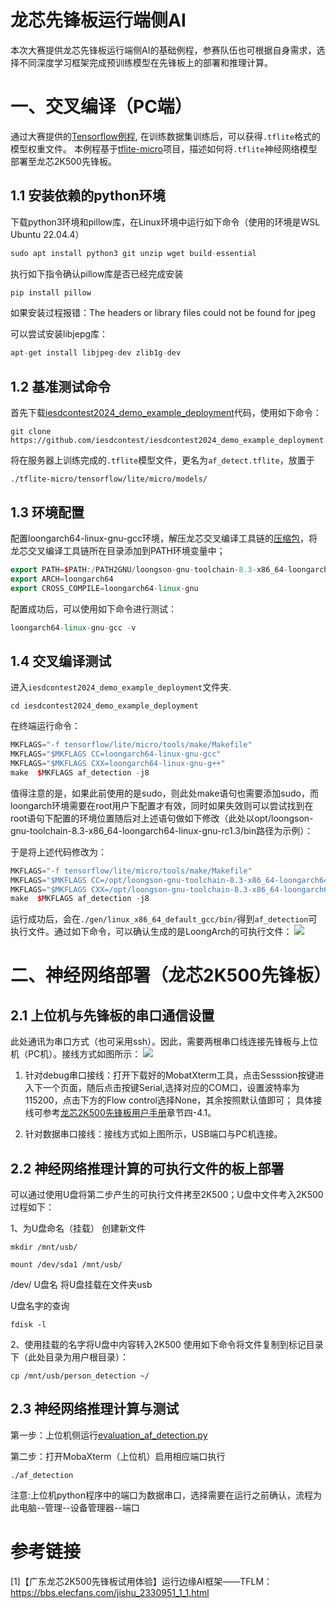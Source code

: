 # 龙芯先锋板运行端侧AI

本次大赛提供龙芯先锋板运行端侧AI的基础例程，参赛队伍也可根据自身需求，选择不同深度学习框架完成预训练模型在先锋板上的部署和推理计算。


# 一、交叉编译（PC端）

通过大赛提供的[Tensorflow例程](https://github.com/iesdcontest/iesdcontest2024_demo_example_tensorflow.git),
在训练数据集训练后，可以获得`.tflite`格式的模型权重文件。
本例程基于[tflite-micro](https://github.com/tensorflow/tflite-micro)项目，描述如何将`.tflite`神经网络模型部署至龙芯2K500先锋板。


## 1.1 安装依赖的python环境

下载python3环境和pillow库，在Linux环境中运行如下命令（使用的环境是WSL Ubuntu 22.04.4）

```cpp
sudo apt install python3 git unzip wget build-essential
```

执行如下指令确认pillow库是否已经完成安装

```cpp
pip install pillow
```

如果安装过程报错：The headers or library files could not be found for jpeg

可以尝试安装libjepg库：

```cpp
apt-get install libjpeg-dev zlib1g-dev
```

## 1.2  基准测试命令

首先下载[iesdcontest2024_demo_example_deployment](https://github.com/iesdcontest/iesdcontest2024_demo_example_deployment)代码，使用如下命令：

```commandline
git clone https://github.com/iesdcontest/iesdcontest2024_demo_example_deployment.git
```
将在服务器上训练完成的`.tflite`模型文件，更名为`af_detect.tflite`，放置于
```commandline
./tflite-micro/tensorflow/lite/micro/models/
```

## 1.3 环境配置

配置loongarch64-linux-gnu-gcc环境，解压龙芯交叉编译工具链的[压缩包](http://ftp.loongnix.cn/toolchain/gcc/release/loongarch/gcc8/loongson-gnu-toolchain-8.3-x86_64-loongarch64-linux-gnu-rc1.3-1.tar.xz)，将龙芯交叉编译工具链所在目录添加到PATH环境变量中；

```cpp
export PATH=$PATH:/PATH2GNU/loongson-gnu-toolchain-8.3-x86_64-loongarch64-linux-gnu-rc1.3-1/bin/
export ARCH=loongarch64
export CROSS_COMPILE=loongarch64-linux-gnu
```

配置成功后，可以使用如下命令进行测试：

```cpp
loongarch64-linux-gnu-gcc -v
```

## 1.4 交叉编译测试

进入`iesdcontest2024_demo_example_deployment`文件夹.
```commandline
cd iesdcontest2024_demo_example_deployment
```
在终端运行命令：
```cpp
MKFLAGS="-f tensorflow/lite/micro/tools/make/Makefile"
MKFLAGS="$MKFLAGS CC=loongarch64-linux-gnu-gcc"
MKFLAGS="$MKFLAGS CXX=loongarch64-linux-gnu-g++"
make  $MKFLAGS af_detection -j8
```

值得注意的是，如果此前使用的是sudo，则此处make语句也需要添加sudo，而loongarch环境需要在root用户下配置才有效，同时如果失效则可以尝试找到在root语句下配置的环境位置随后对上述语句做如下修改（此处以opt/loongson-gnu-toolchain-8.3-x86_64-loongarch64-linux-gnu-rc1.3/bin路径为示例）：

<!-- MKFLAGS="-f tensorflow/lite/micro/tools/make/Makefile" -->
<!-- MKFLAGS="$MKFLAGS CC=/opt/loongson-gnu-toolchain-8.3-x86_64-loongarch64-linux-gnu-rc1.3/bin/loongarch64-linux-gnu-gcc" -->
<!-- MKFLAGS="$MKFLAGS CXX=/opt/loongson-gnu-toolchain-8.3-x86_64-loongarch64-linux-gnu-rc1.3/bin/loongarch64-linux-gnu-g++" -->
<!-- make  $MKFLAGS run_af_detection -j8 -->
<!-- 通过上述命令可以实现对keyword_scrambled.tflite文件和person_detect.tflite文件，此处我们推荐只编译person_detect.tflite。 -->

于是将上述代码修改为：

```cpp
MKFLAGS="-f tensorflow/lite/micro/tools/make/Makefile"
MKFLAGS="$MKFLAGS CC=/opt/loongson-gnu-toolchain-8.3-x86_64-loongarch64-linux-gnu-rc1.3/bin/loongarch64-linux-gnu-gcc"
MKFLAGS="$MKFLAGS CXX=/opt/loongson-gnu-toolchain-8.3-x86_64-loongarch64-linux-gnu-rc1.3/bin/loongarch64-linux-gnu-g++"
make  $MKFLAGS af_detection -j8
```

运行成功后，会在`./gen/linux_x86_64_default_gcc/bin/`得到`af_detection`可执行文件。通过如下命令，可以确认生成的是LoongArch的可执行文件：
![](https://github.com/iesdcontest/iesdcontest2024_demo_example_deployment/raw/main/img/af_detection_cross_compile.png)


# 二、神经网络部署（龙芯2K500先锋板）

## 2.1 上位机与先锋板的串口通信设置

此处通讯为串口方式（也可采用ssh）。因此，需要两根串口线连接先锋板与上位机（PC机）。接线方式如图所示：
![](https://github.com/iesdcontest/iesdcontest2024_demo_example_deployment/raw/main/img/communication-2k500.png)

1. 针对debug串口接线：打开下载好的MobatXterm工具，点击Sesssion按键进入下一个页面，随后点击按键Serial,选择对应的COM口，设置波特率为115200，点击下方的Flow control选择None，其余按照默认值即可；
    具体接线可参考[龙芯2K500先锋板用户手册](https://1drv.ms/b/s!Aoaif3eONXLCdRdW6pvIiqclVNU?e=09lsKx)章节四-4.1。

2. 针对数据串口接线：接线方式如上图所示，USB端口与PC机连接。

## 2.2  神经网络推理计算的可执行文件的板上部署

可以通过使用U盘将第二步产生的可执行文件拷至2K500；U盘中文件考入2K500过程如下：

1、为U盘命名（挂载）
创建新文件
```
mkdir /mnt/usb/
```

```
mount /dev/sda1 /mnt/usb/
```
/dev/ U盘名 将U盘挂载在文件夹usb

U盘名字的查询
```
fdisk -l
```

2、使用挂载的名字将U盘中内容转入2K500
使用如下命令将文件复制到标记目录下（此处目录为用户根目录）：
```
cp /mnt/usb/person_detection ~/
``` 


## 2.3  神经网络推理计算与测试



第一步：上位机侧运行[evaluation_af_detection.py](https://github.com/iesdcontest/iesdcontest2024_demo_example_deployment/blob/main/evaluation_af_detection.py)


第二步：打开MobaXterm（上位机）启用相应端口执行
```commandline
./af_detection
```
注意:上位机python程序中的端口为数据串口，选择需要在运行之前确认，流程为 此电脑--管理--设备管理器--端口

# 参考链接
[1]【广东龙芯2K500先锋板试用体验】运行边缘AI框架——TFLM：https://bbs.elecfans.com/jishu_2330951_1_1.html

